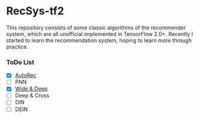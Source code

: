 # RecSys-tf2
This repository consists of some classic algorithms of the recommender system, which are all unofficial implemented in TensorFlow 2.0+. Recently I started to learn the recommendation system, hoping to learn more through practice.

### ToDo List
- [X] [AutoRec](https://github.com/magikerwin1993/RecSys-tf2/tree/main/AutoRec)
- [ ] PNN
- [X] [Wide & Deep](https://github.com/magikerwin1993/RecSys-tf2/tree/main/Wide_and_Deep)
- [ ] Deep & Cross
- [ ] DIN
- [ ] DEIN